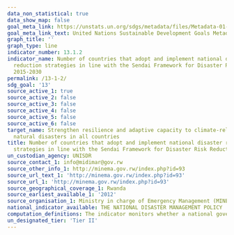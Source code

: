 ```yaml
---
data_non_statistical: true
data_show_map: false
goal_meta_link: https://unstats.un.org/sdgs/metadata/files/Metadata-01-05-03.pdf
goal_meta_link_text: United Nations Sustainable Development Goals Metadata (pdf 759kB)
graph_title: ''
graph_type: line
indicator_number: 13.1.2
indicator_name: Number of countries that adopt and implement national disaster risk
  reduction strategies in line with the Sendai Framework for Disaster Risk Reduction
  2015-2030
permalink: /13-1-2/
sdg_goal: '13'
source_active_1: true
source_active_2: false
source_active_3: false
source_active_4: false
source_active_5: false
source_active_6: false
target_name: Strengthen resilience and adaptive capacity to climate-related hazards and
  natural disasters in all countries
title: Number of countries that adopt and implement national disaster risk reduction
  strategies in line with the Sendai Framework for Disaster Risk Reduction 2015-2030
un_custodian_agency: UNISDR
source_contact_1: info@midimar@gov.rw
source_other_info_1: http://minema.gov.rw/index.php?id=93
source_url_text_1: 'http://minema.gov.rw/index.php?id=93'
source_url_1: 'http://minema.gov.rw/index.php?id=93'
source_geographical_coverage_1: Rwanda
source_earliest_available_1: '2012'
source_organisation_1: Ministry in charge of Emergency Management (MINEMA)
national_indicator_available: THE NATIONAL DISASTER MANAGEMENT POLICY 
computation_definitions: The indicator monitors whether a national government has adopted and implemented national and local DRR strategies, which the Sendai Framework calls for.
un_designated_tier: 'Tier II'
---
```

